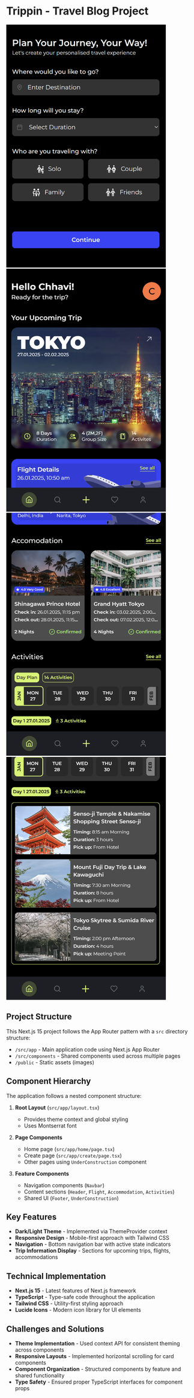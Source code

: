 # Trippin - Travel Blog Project

<img src="image-1.png" width="425" height="644">
<img src="image-2.png" width="425" height="644">
<img src="image-3.png" width="425" height="644">
<img src="image-4.png" width="425" height="644">

## Project Structure

This Next.js 15 project follows the App Router pattern with a `src` directory structure:

- `/src/app` - Main application code using Next.js App Router
- `/src/components` - Shared components used across multiple pages
- `/public` - Static assets (images)

## Component Hierarchy

The application follows a nested component structure:

1. **Root Layout** (`src/app/layout.tsx`)
   - Provides theme context and global styling
   - Uses Montserrat font

2. **Page Components**
   - Home page (`src/app/home/page.tsx`)
   - Create page (`src/app/create/page.tsx`)
   - Other pages using `UnderConstruction` component

3. **Feature Components**
   - Navigation components (`Navbar`)
   - Content sections (`Header`, `Flight`, `Accommodation`, `Activities`)
   - Shared UI (`Footer`, `UnderConstruction`)

## Key Features

- **Dark/Light Theme** - Implemented via ThemeProvider context
- **Responsive Design** - Mobile-first approach with Tailwind CSS
- **Navigation** - Bottom navigation bar with active state indicators
- **Trip Information Display** - Sections for upcoming trips, flights, accommodations

## Technical Implementation

- **Next.js 15** - Latest features of Next.js framework
- **TypeScript** - Type-safe code throughout the application
- **Tailwind CSS** - Utility-first styling approach
- **Lucide Icons** - Modern icon library for UI elements

## Challenges and Solutions

- **Theme Implementation** - Used context API for consistent theming across components
- **Responsive Layouts** - Implemented horizontal scrolling for card components
- **Component Organization** - Structured components by feature and shared functionality
- **Type Safety** - Ensured proper TypeScript interfaces for component props
